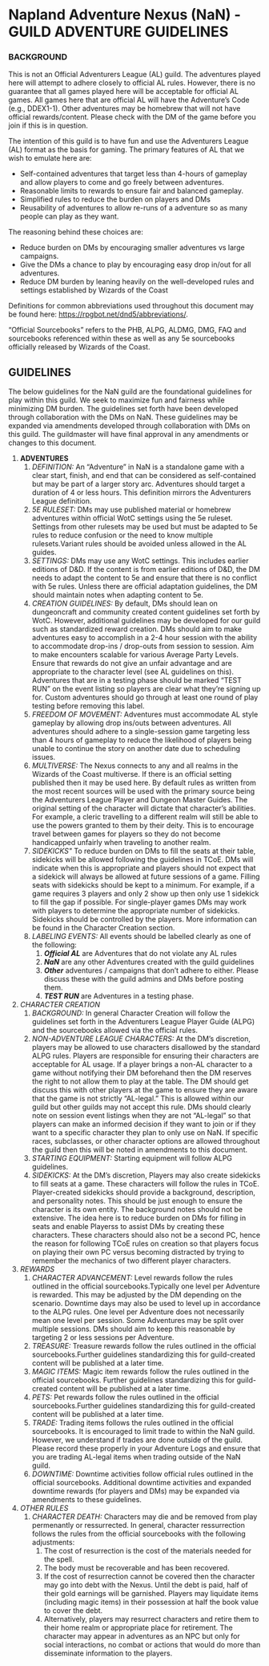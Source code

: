 # Napland Adventure Nexus (NaN) - GUILD ADVENTURE GUIDELINES
### BACKGROUND
This is not an Official Adventurers League (AL) guild. The adventures played here will attempt to adhere closely to official AL rules. However, there is no guarantee that all games played here will be acceptable for official AL games. All games here that are official AL will have the Adventure’s Code (e.g., DDEX1-1). Other adventures may be homebrew that will not have official rewards/content. Please check with the DM of the game before you join if this is in question.

The intention of this guild is to have fun and use the Adventurers League (AL) format as the basis for gaming. The primary features of AL that we wish to emulate here are: 
 - Self-contained adventures that target less than 4-hours of gameplay and allow players to come and go freely between adventures.
 - Reasonable limits to rewards to ensure fair and balanced gameplay.
 - Simplified rules to reduce the burden on players and DMs 
 - Reusability of adventures to allow re-runs of a adventure so as many people can play as they want.

The reasoning behind these choices are:
 - Reduce burden on DMs by encouraging smaller adventures vs large campaigns.
 - Give the DMs a chance to play by encouraging easy drop in/out for all adventures.
 - Reduce DM burden by leaning heavily on the well-developed rules and settings established by Wizards of the Coast 

Definitions for common abbreviations used throughout this document may be found here: https://rpgbot.net/dnd5/abbreviations/.

“Official Sourcebooks” refers to the PHB, ALPG, ALDMG, DMG, FAQ and sourcebooks referenced within these as well as any 5e sourcebooks officially released by Wizards of the Coast. 

## GUIDELINES
The below guidelines for the NaN guild are the foundational guidelines for play within this guild. We seek to maximize fun and fairness while minimizing DM burden. The guidelines set forth have been developed through collaboration with the DMs on NaN. These guidelines may be expanded via amendments developed through collaboration with DMs on this guild. The guildmaster will have final approval in any amendments or changes to this document.

 1. **ADVENTURES**
     1. *DEFINITION:* An “Adventure” in NaN is a standalone game with a clear start, finish, and end that can be considered as self-contained but may be part of a larger story arc. Adventures should target a duration of 4 or less hours. This definition mirrors the Adventurers League definition.
     1. *5E RULESET:* DMs may use published material or homebrew adventures within official WotC settings using the 5e ruleset. Settings from other rulesets may be used but must be adapted to 5e rules to reduce confusion or the need to know multiple rulesets.Variant rules should be avoided unless allowed in the AL guides. 
     1. *SETTINGS:* DMs may use any WotC settings. This includes earlier editions of D&D. If the content is from earlier editions of D&D, the DM needs to adapt the content to 5e and ensure that there is no conflict with 5e rules. Unless there are official adaptation guidelines, the DM should maintain notes when adapting content to 5e. 
     1. *CREATION GUIDELINES:* By default, DMs should lean on dungeoncraft and community created content guidelines set forth by WotC. However, additional guidelines may be developed for our guild such as standardized reward creation. DMs should aim to make adventures easy to accomplish in a 2-4 hour session with the ability to accommodate drop-ins / drop-outs from session to session. Aim to make encounters scalable for various Average Party Levels. Ensure that rewards do not give an unfair advantage and are appropriate to the character level (see AL guidelines on this). Adventures that are in a testing phase should be marked “TEST RUN” on the event listing so players are clear what they’re signing up for. Custom adventures should go through at least one round of play testing before removing this label.
     1. *FREEDOM OF MOVEMENT:* Adventures must accommodate AL style gameplay by allowing drop ins/outs between adventures. All adventures should adhere to a single-session game targeting less than 4 hours of gameplay to reduce the likelihood of players being unable to continue the story on another date due to scheduling issues.
     1. *MULTIVERSE:* The Nexus connects to any and all realms in the Wizards of the Coast multiverse. If there is an official setting published then it may be used here. By default rules as written from the most recent sources will be used with the primary source being the Adventurers League Player and Dungeon Master Guides. The original setting of the character will dictate that character’s abilities. For example, a cleric travelling to a different realm will still be able to use the powers granted to them by their deity. This is to encourage travel between games for players so they do not become handicapped unfairly when traveling to another realm.
     1. *SIDEKICKS"* To reduce burden on DMs to fill the seats at their table, sidekicks will be allowed following the guidelines in TCoE. DMs will indicate when this is appropriate and players should not expect that a sidekick will always be allowed at future sessions of a game. Filling seats with sidekicks should be kept to a minimum. For example, if a game requires 3 players and only 2 show up then only use 1 sidekick to fill the gap if possible. For single-player games DMs may work with players to determine the appropriate number of sidekicks. Sidekicks should be controlled by the players. More information can be found in the Character Creation section.
     1. *LABELING EVENTS:* All events should be labelled clearly as one of the following:
        1. ***Official AL*** are Adventures that do not violate any AL rules
        1. ***NaN*** are any other Adventures created with the guild guidelines
        1. ***Other*** adventures / campaigns that don’t adhere to either. Please discuss these with the guild admins and DMs before posting them.
        1. ***TEST RUN*** are Adventures in a testing phase.
  1. *CHARACTER CREATION*
     1. *BACKGROUND:* In general Character Creation will follow the guidelines set forth in the Adventurers League Player Guide (ALPG) and the sourcebooks allowed via the official rules.
     1. *NON-ADVENTURE LEAGUE CHARACTERS:* At the DM’s discretion, players may be allowed to use characters disallowed by the standard ALPG rules. Players are responsible for ensuring their characters are acceptable for AL usage. If a player brings a non-AL character to a game without notifying their DM beforehand then the DM reserves the right to not allow them to play at the table. The DM should get discuss this with other players at the game to ensure they are aware that the game is not strictly “AL-legal.” This is allowed within our guild but other guilds may not accept this rule. DMs should clearly note on session event listings when they are not “AL-legal” so that players can make an informed decision if they want to join or if they want to a specific character they plan to only use on NaN. If specific races, subclasses, or other character options are allowed throughout the guild then this will be noted in amendments to this document. 
     1. *STARTING EQUIPMENT:* Starting equipment will follow ALPG guidelines.
     1. *SIDEKICKS:* At the DM’s discretion, Players may also create sidekicks to fill seats at a game. These characters will follow the rules in TCoE. Player-created sidekicks should provide a background, description, and personality notes. This should be just enough to ensure the character is its own entity. The background notes should not be extensive. The idea here is to reduce burden on DMs for filling in seats and enable Playerss to assist DMs by creating these characters. These characters should also not be a second PC, hence the reason for following TCoE rules on creation so that players focus on playing their own PC versus becoming distracted by trying to remember the mechanics of two different player characters.
  1. *REWARDS*
     1. *CHARACTER ADVANCEMENT:* Level rewards follow the rules outlined in the official sourcebooks.Typically one level per Adventure is rewarded. This may be adjusted by the DM depending on the scenario. Downtime days may also be used to level up in accordance to the ALPG rules. One level per Adventure does not necessarily mean one level per session. Some Adventures may be split over multiple sessions. DMs should aim to keep this reasonable by targeting 2 or less sessions per Adventure.
     1. *TREASURE:* Treasure rewards follow the rules outlined in the official sourcebooks.Further guidelines standardizing this for guild-created content will be published at a later time.
     1. *MAGIC ITEMS:* Magic item rewards follow the rules outlined in the official sourcebooks. Further guidelines standardizing this for guild-created content will be published at a later time.
     1. *PETS:* Pet rewards follow the rules outlined in the official sourcebooks.Further guidelines standardizing this for guild-created content will be published at a later time.
     1. *TRADE:* Trading items follows the rules outlined in the official sourcebooks. It is encouraged to limit trade to within the NaN guild. However, we understand if trades are done outside of the guild. Please record these properly in your Adventure Logs and ensure that you are trading AL-legal items when trading outside of the NaN guild.
     1. *DOWNTIME:* Downtime activities follow official rules outlined in the official sourcebooks. Additional downtime activities and expanded downtime rewards (for players and DMs) may be expanded via amendments to these guidelines.
  1. *OTHER RULES*
     1. *CHARACTER DEATH:* Characters may die and be removed from play permenantly or ressurrected. In general, character ressurrection follows the rules from the official sourcebooks with the following adjustments: 
        1. The cost of resurrection is the cost of the materials needed for the spell. 
        1. The body must be recoverable and has been recovered.
        1. If the cost of resurrection cannot be covered then the character may go into debt with the Nexus. Until the debt is paid, half of their gold earnings will be garnished. Players may liquidate items (including magic items) in their possession at half the book value to cover the debt. 
        1. Alternatively, players may resurrect characters and retire them to their home realm or appropriate place for retirement. The character may appear in adventures as an NPC but only for social interactions, no combat or actions that would do more than disseminate information to the players. 
